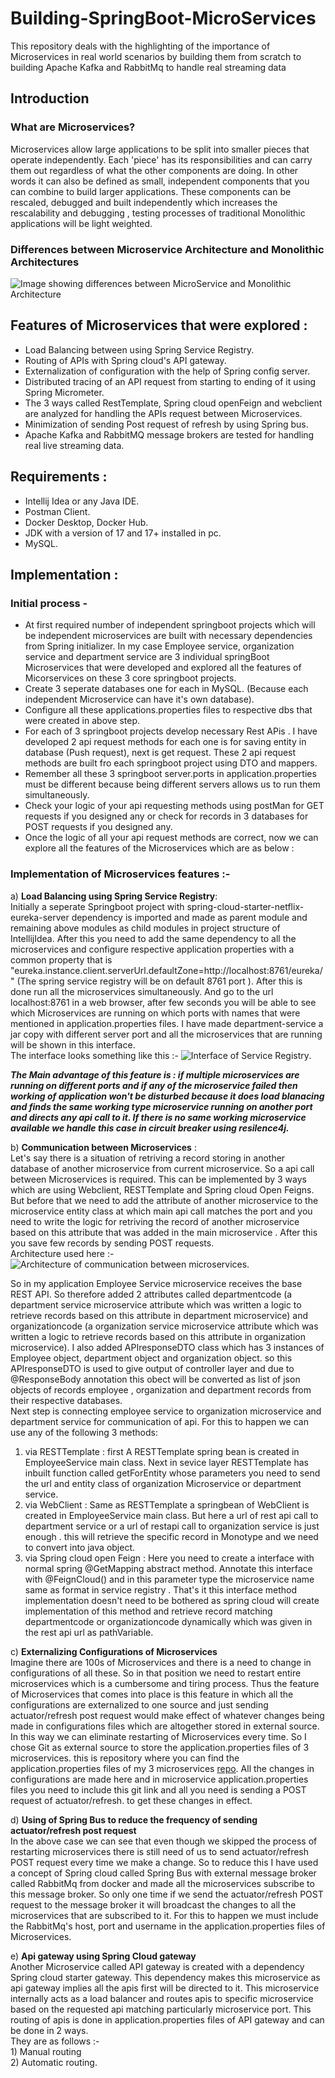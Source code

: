 # Building-SpringBoot-MicroServices
This repository deals with the highlighting of the importance of Microservices in real world scenarios by building them from scratch to building Apache Kafka and RabbitMq  to handle real streaming data

## Introduction
### What are Microservices? 
Microservices allow large applications to be split into smaller pieces that operate independently. Each 'piece' has its responsibilities and can carry them out regardless of what the other components are doing.  In other words it can also be defined as small, independent components that you can combine to build larger applications. These components can be rescaled, debugged and built independently which increases the rescalability and debugging , testing processes of traditional Monolithic applications will be light weighted. 

### Differences between Microservice Architecture and Monolithic Architectures
![Image showing differences between MicroService and Monolithic Architecture](https://github.com/srinathsai/Building-SpringBoot-MicroServices/blob/main/differences%20between%20monolithic%20and%20micoservices.png)

## Features of Microservices that were explored :
  - Load Balancing between using Spring Service Registry.
  - Routing of APIs with Spring cloud's API gateway.
  - Externalization of configuration with the help of Spring config server.
  - Distributed tracing of an API request from starting to ending of it using Spring Micrometer.
  - The 3 ways called RestTemplate, Spring cloud openFeign and webclient are analyzed for handling the APIs request between Microservices.
  - Minimization of sending Post request of refresh by using Spring bus.
  - Apache Kafka and RabbitMQ message brokers are tested for handling real live streaming data.

## Requirements :
  - Intellij Idea or any Java IDE.
  - Postman Client.
  - Docker Desktop, Docker Hub.
  - JDK with a version of 17 and 17+ installed in pc.
  - MySQL.

## Implementation :
### Initial process - 
  - At first required number of independent springboot projects which will be independent microservices are built with necessary dependencies from Spring initializer.  In my case Employee service, organization service and department service are 3 individual springBoot Microservices that were developed and explored all the features of Micorservices on these 3 core springboot projects.
  - Create 3 seperate databases one for each in MySQL. (Because each independent Microservice can have it's own database).
  - Configure all these applications.properties files to respective dbs that were created in above step.
  - For each of 3 springboot projects develop necessary Rest APis . I have developed 2 api request methods for each one is for saving entity in database (Push request), next is get request. These 2 api request methods are built fro each springboot project using DTO and mappers.
  - Remember all these 3 springboot server.ports in application.properties must be different because being different servers allows us to run them simultaneously.
  - Check your logic of your api requesting methods using postMan for GET requests if you designed any or check for records in 3 databases for POST requests if you designed any.
  - Once the logic of all your api request methods are correct, now we can explore all the features of the Microservices which are as below :

### Implementation of Microservices features :-
  a) **Load Balancing using Spring Service Registry**: </br>
    Initially a seperate Springboot project with spring-cloud-starter-netflix-eureka-server dependency is imported and made as parent module and remaining above modules as child modules in project structure of IntellijIdea. After this you need to add the same dependency to all the microservices and configure respective application properties with a common property that is "eureka.instance.client.serverUrl.defaultZone=http://localhost:8761/eureka/" (The spring service registry will be on default 8761 port ). After this is done run all the microservices simultaneously. And go to the url localhost:8761 in a web browser, after few seconds you will be able to see which Microservices are running on which ports with names that were mentioned in application.properties files. I have made department-service a jar copy with different server port and all the microservices that are running will be shown in this interface. </br>
    The interface looks something like this :-
   ![Interface of Service Registry](https://github.com/srinathsai/Building-SpringBoot-MicroServices/blob/main/Spring%20Service%20registry%20interface.png).

   ***The Main advantage of this feature is : if multiple microservices are running on different ports and if any of the microservice failed then working of application won't be disturbed  because it does load blanacing and finds the same working type microservice running on another port and directs any api call to it. If there is no same working microservice available we handle this case in circuit breaker using resilence4j. </br>***

b) **Communication between Microservices** : </br>
Let's say there is a situation of retriving a record storing in another database of another microservice from current microservice. So a api call between Microservices is required. This can be implemented by 3 ways which are using Webclient, RESTTemplate and Spring cloud Open Feigns. But before that we need to add the attribute of another microservice to the microservice entity class at which main api call matches the port and you need to write the logic for retriving the record of another microservice based on this attribute  that was added in the main microservice . After this you save few records by sending POST requests. </br>
Architecture used here :-
![Architecture of communication between microservices](https://github.com/srinathsai/Building-SpringBoot-MicroServices/blob/main/Communication%20between%20microservices.png).

So in my application Employee Service microservice receives the base REST API. So therefore added 2 attributes called departmentcode (a department service microservice attribute which was written a logic to retrieve records based on this attribute in department microservice) and organizationcode (a organization service microservice attribute which was written a logic to retrieve records based on this attribute in organization microservice). I also added APIresponseDTO class which has 3 instances of Employee object, department object and organization object. so this APIresponseDTO is used to give output of controller layer and due to @ResponseBody annotation this obect will be converted as list of json objects of records employee , organization and department records from their respective databases. </br>
Next step is connecting employee service to organization microservice  and department service for communication of api. For this to happen we can use any of the following 3 methods: </br>
  1) via RESTTemplate : first A RESTTemplate spring bean is created in EmployeeService main class. Next in sevice layer RESTTemplate has inbuilt function called getForEntity whose parameters you need to send the url and entity class of organization Microservice or department service.
  2) via WebClient : Same as RESTTemplate a springbean of WebClient is created in EmployeeService main class. But here a url of rest api call to department service or a url of restapi call to organization service is just enough . this will retrieve the specific record in Monotype and we need to convert into java object.
  3) via Spring cloud open Feign : Here you need to create a interface with normal spring @GetMapping abstract method. Annotate this interface with @FeignCloud() and in this parameter type the microservice name same as format in service registry . That's it this interface method implementation doesn't need to be bothered as spring cloud will create implementation of this method and retrieve record matching departmentcode or organizationcode dynamically which was given in the rest api url as pathVariable.


c) **Externalizing Configurations of Microservices** </br>
Imagine there are 100s of Microservices and there is a need to change in configurations of all these. So in that position we need to restart entire microservices which is a cumbersome and tiring process. Thus the feature of Microservices that comes into place is this feature in which all the configurations are externalized to one source and just sending actuator/refresh post request would make effect of whatever changes being made in configurations files which are altogether stored in external source. In this way we can eliminate restarting of Microservices every time. So I chose Git as external source to store the application.properties files of 3 microservices. this is repository where you can find the application.properties files of my 3 microservices [repo](https://github.com/srinathsai/config-server-repo). All the changes in configurations are made here and in microservice application.properties files you need to include this git link and all you need is sending a POST request of actuator/refresh. to get these changes in effect. 

d) **Using of Spring Bus to reduce the frequency of sending actuator/refresh post request** </br>
In the above case we can see that even though we skipped the process of restarting microservices there is still need of us to send actuator/refresh POST request every time we make a change. So to reduce this I have used a concept of Spring cloud called Spring Bus with external message broker called RabbitMq from docker and made all the microservices subscribe to this message broker. So only one time if we send the actuator/refresh POST request to the message broker it will broadcast the changes to all the microservices that are subscribed to it.  For this to happen we must include the RabbitMq's host, port and username in the application.properties files of Microservices.

e) **Api gateway using Spring Cloud gateway** </br>
Another Microservice called API gateway is created with a dependency Spring cloud starter gateway. This dependency makes this microservice as api gateway implies all the apis first will be directed to it. This microservice internally acts as a load balancer and routes apis to specific microservice based on the requested api matching particularly microservice port. This routing of apis is done in application.properties files of API gateway and can be done in 2 ways. </br>
  They are as follows :- </br>
    1) Manual routing </br>
    2) Automatic routing. </br>

